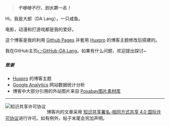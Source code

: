 > ***干啥啥不行，划水第一名！***

Hi，我是大郎（DA Lang），一只咸鱼。

电影，动漫和打游戏都是我的爱好。

这个博客是我的利用 [Github Pages](https://pages.github.com/) 并套用 [Huxpro](https://github.com/Huxpro/huxpro.github.io) 的博客主题修改后搭建的。

我在GitHub主页[👉GitHub-DA Lang](https://github.com/dalangblog)。如果有什么问题，欢迎提出探讨~

##### 致谢

- [Huxpro](https://github.com/Huxpro/huxpro.github.io) 的博客主题
- [Google Analytics](https://analytics.google.com/analytics) 网站数据统计分析
- 博客中大部分引用的外站图片来自 [Poxabay图片素材库](https://pixabay.com/zh/)

---

<a rel="license" href="http://creativecommons.org/licenses/by-sa/4.0/">
  <img alt="知识共享许可协议" align='left' src="https://i.creativecommons.org/l/by-sa/4.0/88x31.png" /></a>
<br />博客内的文章采用
<a rel="license" href="http://creativecommons.org/licenses/by-sa/4.0/">知识共享署名-相同方式共享 4.0 国际许可协议</a>进行许可。如有例外，帖子末尾会另加声明。
